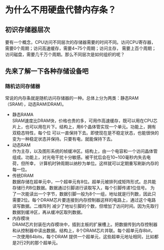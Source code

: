 # 为什么不用硬盘代替内存条？

## 初识存储器层次
要有一个概念，CPU访问不同层次的存储器需要的时间不同。访问CPU寄存器，需要0个周期；访问高速缓存，需要4~75个周期；访问主存，
需要上百个周期；访问磁盘，需要几千万个周期。那么不同层次是如何组织的呢？

## 先来了解一下各种存储设备吧
### 随机访问存储器
常说的内存条就是随机访问存储器的一种。总体上分为两类：静态RAM（SRAM），动态RAM(DRAM)。</br>
- 静态RAMA</br>
SRAM速度比DRAM快，价格也贵的多，可用作高速缓存，既可以用在CPU芯片上，也可以用在片下。结构上，用6个晶体管实现一个单元。功能上，拥有双稳态特性，每个位
可以一直保持下去。即使现在是不稳定状态，也能很快的变为一种稳定状态并保持。只要有电，就能保持下去。
- 动态RAM</br>
作为主存，以及图形系统的帧缓冲区。结构上，由一个电容和一个访问晶体管组成。功能上，对光电干扰十分敏感。被干扰后会在10~100毫秒内失去电荷，但所幸，
计算机时钟周期以纳秒为单位。这样就可以定期重写刷新内存的每一位。
- 传统DRAM</br>
数据存储在超单元中，一个超单元有8位。超单元被排列成矩阵形式。总共能存储行*列*8位数据。数据通过引脚进行读取写入，每个引脚传递1位信号。
为了一次能读出一个字节，数据引脚一般为8个一组，地址就是行列数，因此只需要2位。每个DRAM芯片要连接到内存控制器这样的电路上，通过这个电路读写数据。二维阵列
减少了地址引脚的个数，但增加了访问时间。因为先取行数据到缓冲区，再从缓冲区取列数据。
- 内存模块</br>
DRAM芯片封装在内存模块中，插到主板的扩展槽上。把数据传到内存控制器和从控制器中读出数据。结构上，8个DRAM芯片并联。每个超单元存8bit，一次使用64bits，每个DRAM
提供一个超单元，这些超单元地址相同，比如都是2行2列的那个超单元。

